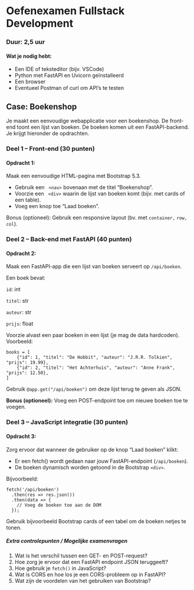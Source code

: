 #  Oefenexamen Fullstack Development
### Duur: 2,5 uur
#### Wat je nodig hebt:

* Een IDE of teksteditor (bijv. VSCode)
* Python met FastAPI en Uvicorn geïnstalleerd
* Een browser
* Eventueel Postman of curl om API’s te testen

## **Case: Boekenshop**
Je maakt een eenvoudige webapplicatie voor een boekenshop. De front-end toont een lijst van boeken. De boeken komen uit een FastAPI-backend. Je krijgt hieronder de opdrachten.

### **Deel 1 – Front-end (30 punten)**
#### Opdracht 1:
Maak een eenvoudige HTML-pagina met Bootstrap 5.3.

* Gebruik een ``` <nav>``` bovenaan met de titel “Boekenshop”.
* Voorzie een ``` <div>``` waarin de lijst van boeken komt (bijv. met cards of een table).
* Voeg een knop toe “Laad boeken”.

Bonus (optioneel): Gebruik een responsive layout (bv. met ```container,``` ```row,``` ```col```).


### **Deel 2 – Back-end met FastAPI (40 punten)**
#### Opdracht 2:
Maak een FastAPI-app die een lijst van boeken serveert op ```/api/boeken```.

Een boek bevat:

```id```: int

```titel```: str

```auteur```: str

```prijs```: float

Voorzie alvast een paar boeken in een lijst (je mag de data hardcoden). Voorbeeld:
```
books = [
    {"id": 1, "titel": "De Hobbit", "auteur": "J.R.R. Tolkien", "prijs": 19.99},
    {"id": 2, "titel": "Het Achterhuis", "auteur": "Anne Frank", "prijs": 12.50},
]
```
Gebruik ```@app.get("/api/boeken")``` om deze lijst terug te geven als JSON.

**Bonus (optioneel):** Voeg een POST-endpoint toe om nieuwe boeken toe te voegen.

### Deel 3 – JavaScript integratie (30 punten)
#### Opdracht 3:
Zorg ervoor dat wanneer de gebruiker op de knop “Laad boeken” klikt:

* Er een fetch() wordt gedaan naar jouw FastAPI-endpoint (```/api/boeken```).
* De boeken dynamisch worden getoond in de Bootstrap ```<div>```.

Bijvoorbeeld:
```
fetch('/api/boeken')
  .then(res => res.json())
  .then(data => {
    // Voeg de boeken toe aan de DOM
  });
```
Gebruik bijvoorbeeld Bootstrap cards of een tabel om de boeken netjes te tonen.

##### **Extra controlepunten / Mogelijke examenvragen**
1. Wat is het verschil tussen een GET- en POST-request?
2. Hoe zorg je ervoor dat een FastAPI endpoint JSON teruggeeft?
3. Hoe gebruik je ```fetch()``` in JavaScript?
4. Wat is CORS en hoe los je een CORS-probleem op in FastAPI?
5. Wat zijn de voordelen van het gebruiken van Bootstrap?

